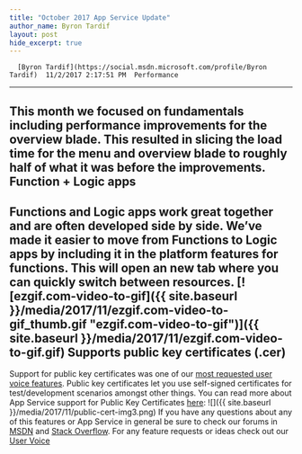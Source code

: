 ```yaml
---
title: "October 2017 App Service Update"
author_name: Byron Tardif
layout: post
hide_excerpt: true
---
```

      [Byron Tardif](https://social.msdn.microsoft.com/profile/Byron Tardif)  11/2/2017 2:17:51 PM  Performance
-----------

 This month we focused on fundamentals including performance improvements for the overview blade. This resulted in slicing the load time for the menu and overview blade to roughly half of what it was before the improvements. Function + Logic apps
---------------------

 Functions and Logic apps work great together and are often developed side by side. We’ve made it easier to move from Functions to Logic apps by including it in the platform features for functions. This will open an new tab where you can quickly switch between resources. [![ezgif.com-video-to-gif]({{ site.baseurl }}/media/2017/11/ezgif.com-video-to-gif_thumb.gif "ezgif.com-video-to-gif")]({{ site.baseurl }}/media/2017/11/ezgif.com-video-to-gif.gif) Supports public key certificates (.cer)
---------------------------------------

 Support for public key certificates was one of our [most requested user voice features](https://feedback.azure.com/forums/169385-web-apps/suggestions/8229000-add-support-for-uploading-cer-files-for-certifica). Public key certificates let you use self-signed certificates for test/development scenarios amongst other things. You can read more about App Service support for Public Key Certificates [here](https://blogs.msdn.microsoft.com/appserviceteam/2017/11/01/app-service-certificates-now-supports-public-certificates-cer/): ![]({{ site.baseurl }}/media/2017/11/public-cert-img3.png) If you have any questions about any of this features or App Service in general be sure to check our forums in [MSDN](https://social.msdn.microsoft.com/Forums/en-US/home?forum=windowsazurewebsitespreview) and [Stack Overflow](https://stackoverflow.com/questions/tagged/azure-web-sites). For any feature requests or ideas check out our [User Voice](https://feedback.azure.com/forums/169385-web-apps-formerly-websites)     
